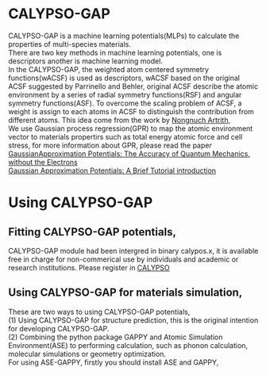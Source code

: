 # CALYPSO-GAP
CALYPSO-GAP is a machine learning potentials(MLPs) to calculate the properties of multi-species materials.  
There are two key methods in machine learning potentials, one is descriptors another is machine learning model.  
In the CALYPSO-GAP, the weighted atom centered symmetry functions(wACSF) is used as descriptors, 
wACSF based on the original ACSF suggested by Parrinello and Behler, 
original ACSF describe the atomic environment by a series of radial symmetry functions(RSF) and
angular symmetry functions(ASF). To overcome the scaling problem of ACSF, a weight is assign to each atoms in ACSF
to distinguish the contribution from different atoms. This
idea come from the work by [Nongnuch Artrith](https://journals.aps.org/prb/supplemental/10.1103/PhysRevB.96.014112),  
We use Gaussian process regression(GPR) to map the atomic environment vector to materials propertirs such as total energy
atomic force and cell stress, for more information about GPR, please read the paper  
[GaussianApproximation Potentials: The Accuracy of Quantum Mechanics, without the Electrons](https://journals.aps.org/prl/abstract/10.1103/PhysRevLett.104.136403)  
[Gaussian Approximation Potentials: A Brief Tutorial introduction](https://onlinelibrary.wiley.com/doi/full/10.1002/qua.24927)  

# Using CALYPSO-GAP
## Fitting CALYPSO-GAP potentials,
CALYPSO-GAP module had been intergred in binary calypos.x, it is available free in charge for non-commerical use by individuals and academic or research institutions. Please register in
[CALYPSO](www.calypso.cn/getting-calypso)

## Using CALYPSO-GAP for materials simulation,
These are two ways to using CALYPSO-GAP potentials,  
(1) Using CALYPSO-GAP for structure prediction, this is the original intention for developing CALYPSO-GAP.  
(2) Combining the python package GAPPY and Atomic Simulation Environment(ASE) to performing calculation, such as phonon calculation, molecular simulations or geometry optimization.  
For using ASE-GAPPY, firstly you should install ASE and GAPPY, 


